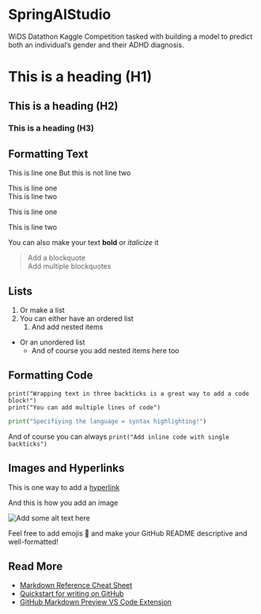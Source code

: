 # SpringAIStudio
WiDS Datathon Kaggle Competition tasked with building a model to predict both an individual’s gender and their ADHD diagnosis.

# This is a heading (H1)

## This is a heading (H2)

### This is a heading (H3)

## Formatting Text

This is line one
But this is not line two

This is line one  
This is line two

This is line one

This is line two

You can also make your text **bold** or *italicize* it 

> Add a blockquote  
> Add multiple blockquotes

## Lists

1. Or make a list
2. You can either have an ordered list
    1. And add nested items

- Or an unordered list
    - And of course you add nested items here too

## Formatting Code
```
print("Wrapping text in three backticks is a great way to add a code block!")
print("You can add multiple lines of code")
```

```python
print("Specifiying the language = syntax highlighting!")
```

And of course you can always `print("Add inline code with single backticks")`

## Images and Hyperlinks

This is one way to add a [hyperlink](https://github.com/)

And this is how you add an image 

![Add some alt text here](https://www.breakthroughtech.org/app/themes/btt/assets/img/Break_Through_Tech_Logo.svg)

Feel free to add emojis :apple: and make your GitHub README descriptive and well-formatted!

## Read More

- [Markdown Reference Cheat Sheet](https://www.markdownguide.org/basic-syntax/)
- [Quickstart for writing on GitHub](https://docs.github.com/en/get-started/writing-on-github/getting-started-with-writing-and-formatting-on-github/quickstart-for-writing-on-github)
- [GitHub Markdown Preview VS Code Extension](https://marketplace.visualstudio.com/items?itemName=bierner.github-markdown-preview)
